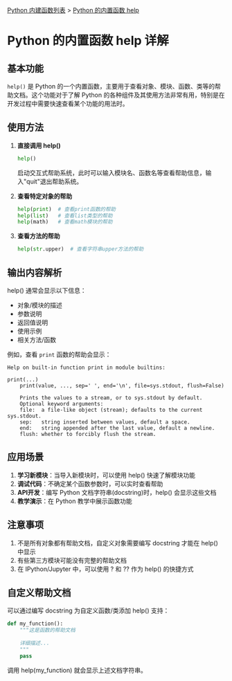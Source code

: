 [Python 内建函数列表](https://xplanc.org/primers/document/zh/02.Python/99.API%20%E5%B8%AE%E5%8A%A9%E6%89%8B%E5%86%8C/00.%E5%86%85%E5%BB%BA%E5%87%BD%E6%95%B0.md) > [Python 的内置函数 help](https://xplanc.org/primers/document/zh/02.Python/EX.%E5%86%85%E5%BB%BA%E5%87%BD%E6%95%B0/EX.help.md)

# Python 的内置函数 help 详解

## 基本功能
`help()` 是 Python 的一个内置函数，主要用于查看对象、模块、函数、类等的帮助文档。这个功能对于了解 Python 的各种组件及其使用方法非常有用，特别是在开发过程中需要快速查看某个功能的用法时。

## 使用方法
1. **直接调用 help()**
   ```python
   help()
   ```
   启动交互式帮助系统，此时可以输入模块名、函数名等查看帮助信息，输入"quit"退出帮助系统。

2. **查看特定对象的帮助**
   ```python
   help(print)  # 查看print函数的帮助
   help(list)   # 查看list类型的帮助
   help(math)   # 查看math模块的帮助
   ```

3. **查看方法的帮助**
   ```python
   help(str.upper)  # 查看字符串upper方法的帮助
   ```

## 输出内容解析
help() 通常会显示以下信息：
- 对象/模块的描述
- 参数说明
- 返回值说明
- 使用示例
- 相关方法/函数

例如，查看 `print` 函数的帮助会显示：
```
Help on built-in function print in module builtins:

print(...)
    print(value, ..., sep=' ', end='\n', file=sys.stdout, flush=False)
    
    Prints the values to a stream, or to sys.stdout by default.
    Optional keyword arguments:
    file:  a file-like object (stream); defaults to the current sys.stdout.
    sep:   string inserted between values, default a space.
    end:   string appended after the last value, default a newline.
    flush: whether to forcibly flush the stream.
```

## 应用场景
1. **学习新模块**：当导入新模块时，可以使用 help() 快速了解模块功能
2. **调试代码**：不确定某个函数参数时，可以实时查看帮助
3. **API开发**：编写 Python 文档字符串(docstring)时，help() 会显示这些文档
4. **教学演示**：在 Python 教学中展示函数功能

## 注意事项
1. 不是所有对象都有帮助文档，自定义对象需要编写 docstring 才能在 help() 中显示
2. 有些第三方模块可能没有完整的帮助文档
3. 在 IPython/Jupyter 中，可以使用 ? 和 ?? 作为 help() 的快捷方式

## 自定义帮助文档
可以通过编写 docstring 为自定义函数/类添加 help() 支持：
```python
def my_function():
    """这是函数的帮助文档
    
    详细描述...
    """
    pass
```

调用 help(my_function) 就会显示上述文档字符串。
